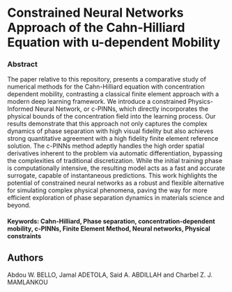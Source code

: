 # Constrained Neural Networks Approach of the Cahn-Hilliard Equation with u-dependent Mobility

### Abstract
The paper relative to this repository, presents a comparative study of numerical methods for the Cahn-Hilliard equation with concentration dependent mobility, contrasting a classical finite element approach with a modern deep learning framework. We introduce a constrained Physics-Informed Neural Network, or c-PINNs, which directly incorporates the physical bounds of the concentration field into the learning process. Our results demonstrate that this approach not only captures the complex dynamics of phase separation with high visual fidelity but also achieves strong quantitative agreement with a high fidelity finite element reference solution. The c-PINNs method adeptly handles the high order spatial derivatives inherent to the problem via automatic differentiation, bypassing the complexities of traditional discretization. While the initial training phase is computationally intensive, the resulting model acts as a fast and accurate surrogate, capable of instantaneous predictions. This work highlights the potential of constrained neural networks as a robust and flexible alternative for simulating complex physical phenomena, paving the way for more efficient exploration of phase separation dynamics in materials science and beyond.


#### Keywords: Cahn-Hilliard, Phase separation, concentration-dependent mobility, c-PINNs, Finite Element Method, Neural networks, Physical constraints 

## Authors
Abdou W. BELLO, Jamal ADETOLA, Said A. ABDILLAH and Charbel Z. J. MAMLANKOU
